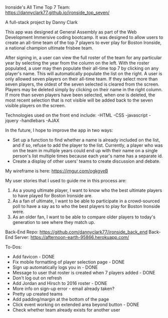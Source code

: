Ironside's All Time Top 7 Team: https://dannyclark77.github.io/ironside_top_seven/

A full-stack project by Danny Clark

This app was designed at General Assembly as part of the Web Development
Immersive coding bootcamp. It was designed to allow users to create an
all-time team of the top 7 players to ever play for Boston Ironside, a
national champion ultimate frisbee team.

After signing in, a user can view the full roster of the team for any particular
year by selecting the year from the column on the left. With the roster
populated, a user may then populate their all-time top 7 by clicking on any
player's name. This will automatically populate the list on the right. A user
is only allowed seven players on their all-time team. If they select more than
seven players, the oldest of the seven selected is cleared from the screen.
Players may be deleted simply by clicking on their name in the right column.
If more than seven players have been selected, when one is deleted, the most
recent selection that is not visible will be added back to the seven visible
players on the screen.

Technologies used on the front end include:
-HTML
-CSS
-javascript
-jquery
-handlebars
-AJAX

In the future, I hope to improve the app in two ways:
- Set up a function to find whether a name is already included on the list, and
if so, refuse to add the player to the list. Currently, a player who was on
the team in multiple years could end up with their name on a single person's
list multiple times because each year's name has a separate id.
- Create a display of other users' teams to create discussion and debate.

My wireframe is here: https://imgur.com/ogkgyeB

My user stories that I used to guide me in this process are:
1. As a young ultimate player, I want to know who the best ultimate players to
have played for Boston Ironside are.
2. As a fan of ultimate, I want to be able to participate in a crowd-sourced
poll to have a say as to who the best players to play for Boston Ironside were.
3. As an older fan, I want to be able to compare older players to today's
generation to see where they match up.

Back-End Repo: https://github.com/dannyclark77/ironside_back_end
Back-End Server: https://afternoon-earth-95866.herokuapp.com/


To-Dos:
- Add favicon - DONE
- Fix mobile formatting of player selection page - DONE
- Sign up automatically logs you in - DONE
- Message to user that roster is created when 7 players added - DONE
- Don't log out on refresh
- Add Jordan and Hirsch to 2016 roster - DONE
- More info on sign-up error - email already taken?
- Pretty up created teams
- Add padding/margin at the bottom of the page
- Click event working on extended area beyond button - DONE
- Check whether team already exists for another user
